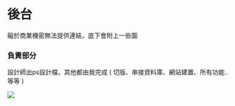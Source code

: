 # 後台

礙於商業機密無法提供連結，底下會附上一些圖

### 負責部分

設計師出ps設計檔，其他都由我完成 ( 切版、串接資料庫、網站建置、所有功能..等等 )


<img src="../image/iconkit1.png" align=center />

